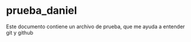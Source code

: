 prueba_daniel
=============

Este documento contiene un archivo de prueba, que me ayuda a entender git y github
